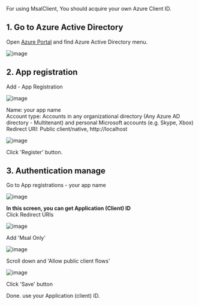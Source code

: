 For using MsalClient, You should acquire your own Azure Client ID.  

## 1. Go to Azure Active Directory

Open [Azure Portal](https://portal.azure.com/) and find Azure Active Directory menu.

![image](https://user-images.githubusercontent.com/17783561/154854882-79918bb0-f317-4ab8-aac9-4b51f4086be9.png)

## 2. App registration

Add - App Registration

![image](https://user-images.githubusercontent.com/17783561/154855003-4f5fc4ea-7083-47f9-818d-72216a548c27.png)

Name: your app name  
Account type: Accounts in any organizational directory (Any Azure AD directory - Multitenant) and personal Microsoft accounts (e.g. Skype, Xbox)  
Redirect URI: Public client/native, http://localhost  

![image](https://user-images.githubusercontent.com/17783561/154855171-2198b328-9457-46e3-89b8-b1e295bfb5bd.png)

Click 'Register' button.

## 3. Authentication manage

Go to App registrations - your app name

![image](https://user-images.githubusercontent.com/17783561/154855363-17386531-4fb6-4fa3-aab2-3dc1ed954d48.png)

**In this screen, you can get Application (Client) ID**  
Click Redirect URIs

![image](https://user-images.githubusercontent.com/17783561/154855473-19713858-8c6e-49f0-ab13-51c33fc245fb.png)

Add 'Msal Only'

![image](https://user-images.githubusercontent.com/17783561/154855535-6b1abe22-a310-4038-89ad-b5c1cc006327.png)

Scroll down and 'Allow public client flows'

![image](https://user-images.githubusercontent.com/17783561/154855569-e5e8441e-30ad-4930-af5d-5e790ad9e1ce.png)

Click 'Save' button


Done. use your Application (client) ID.
